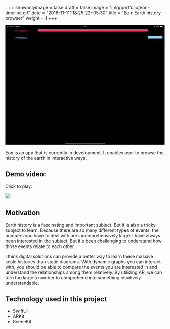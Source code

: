+++
showonlyimage = false
draft = false
image = "img/portfolio/eon-timeline.gif"
date = "2016-11-11T18:25:22+05:30"
title = "Eon: Earth history browser"
weight = 1
+++

![Thumbnail](/img/portfolio/eon-timeline.gif)

Eon is an app that is currently in development. It enables user to browse the history of the earth in interactive ways.

<!--more-->

## Demo video:
Click to play:
<p>
<a href="https://youtu.be/ocL44TygaoM ">
<img src="/img/portfolio/eon-video-thumbnail.png"  width="500" /> 
</a>
</p>

## Motivation
Earth history is a fascinating and important subject. But it is also a tricky subject to learn. Because there are so many different types of events, the numbers you have to deal with are incomprehensively large. I have always been interested in the subject. But it's been challenging to understand how those events relate to each other.

I think digital solutions can provide a better way to learn these massive scale histories than static diagrams. With dynamic graphs you can interact with, you should be able to compare the events you are interested in and understand the relationships among them relatively. By utilizing AR, we can turn too large a number to comprehend into something intuitively understandable.


## Technology used in this project
- SwiftUI
- ARKit
- SceneKit

